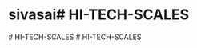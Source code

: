 # sivasai#   H I - T E C H - S C A L E S  
 #   H I - T E C H - S C A L E S  
 #   H I - T E C H - S C A L E S  
 